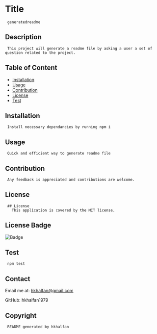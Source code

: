 
     
   # Title
     generatedreadme

   ## Description
     This project will generate a readme file by asking a user a set of question related to the project.
   
   ## Table of Content
   - [Installation](#installation)
   - [Usage](#usage)
   - [Contribution](#contribution)
   - [License](#license)
   - [Test](#Test)
   
   ## Installation
     Install necessary dependancies by running npm i
   
   ## Usage
     Quick and efficient way to generate readme file
     
   ## Contribution
     Any feedback is appreciated and contributions are welcome.
   
   ## License 
     ## License
       This application is covered by the MIT license.
     
   ## License Badge
   
   ![Badge](https://img.shields.io/badge/License-MIT-blue.svg)

   
   ## Test
     npm test
   
   ## Contact
   Email me at: hkhalfan@gmail.com 
     
   GitHub: hkhalfan1979 
     
   ## Copyright
   
     README generated by hkhalfan
   